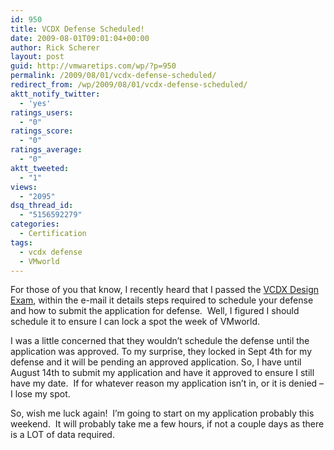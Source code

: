 ```yaml
---
id: 950
title: VCDX Defense Scheduled!
date: 2009-08-01T09:01:04+00:00
author: Rick Scherer
layout: post
guid: http://vmwaretips.com/wp/?p=950
permalink: /2009/08/01/vcdx-defense-scheduled/
redirect_from: /wp/2009/08/01/vcdx-defense-scheduled/
aktt_notify_twitter:
  - 'yes'
ratings_users:
  - "0"
ratings_score:
  - "0"
ratings_average:
  - "0"
aktt_tweeted:
  - "1"
views:
  - "2095"
dsq_thread_id:
  - "5156592279"
categories:
  - Certification
tags:
  - vcdx defense
  - VMworld
---
```

For those of you that know, I recently heard that I passed the <a href="http://vmwaretips.com/wp/2009/07/29/vcdx-design-exam-beta-results/" target="_blank">VCDX Design Exam</a>, within the e-mail it details steps required to schedule your defense and how to submit the application for defense.  Well, I figured I should schedule it to ensure I can lock a spot the week of VMworld.

I was a little concerned that they wouldn&#8217;t schedule the defense until the application was approved. To my surprise, they locked in Sept 4th for my defense and it will be pending an approved application. So, I have until August 14th to submit my application and have it approved to ensure I still have my date.  If for whatever reason my application isn&#8217;t in, or it is denied &#8211; I lose my spot.

So, wish me luck again!  I&#8217;m going to start on my application probably this weekend.  It will probably take me a few hours, if not a couple days as there is a LOT of data required.